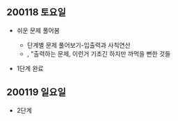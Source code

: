 ## 200118 토요일

* 쉬운 문제 풀어봄
	* 단계별 문제 풀어보기-입출력과 사칙연산
	* \, "출력하는 문제, 이런거 기초긴 하지만 까먹을 뻔한 것들

* 1단계 완료

## 200119 일요일

* 2단계 
	
